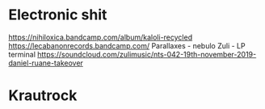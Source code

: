 # Electronic shit

https://nihiloxica.bandcamp.com/album/kaloli-recycled
https://lecabanonrecords.bandcamp.com/
Parallaxes - nebulo
Zuli - LP terminal
https://soundcloud.com/zulimusic/nts-042-19th-november-2019-daniel-ruane-takeover

# Krautrock

